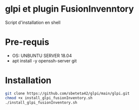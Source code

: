 # glpi et plugin FusionInvenntory
Script d'installation en shell

# Pre-requis
- OS: UNBUNTU SERVER 18.04
- apt install -y openssh-server git

# Installation
```bash
git clone https://github.com/sbeteta42/glpi/main/glpi.git
chmod +x install_glpi_fusionInventory.sh
./install_glpi_fusionInventory.sh
